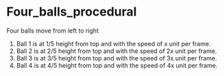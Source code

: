 # Four_balls_procedural

Four balls move from left to right

1. Ball 1 is at 1/5 height from top and with the speed of x unit per frame.
2. Ball 2 is at 2/5 height from top and with the speed of 2x unit per frame.
3. Ball 3 is at 3/5 height from top and with the speed of 3x unit per frame.
4. Ball 4 is at 4/5 height from top and with the speed of 4x unit per frame.
